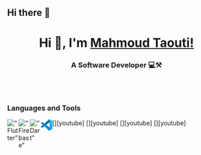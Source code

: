 ## Hi there 👋

<!--
**mahmoudtaouti/mahmoudtaouti** is a ✨ _special_ ✨ repository because its `README.md` (this file) appears on your GitHub profile.

Here are some ideas to get you started:

- 🔭 I’m currently working on ...
- 🌱 I’m currently learning ...
- 👯 I’m looking to collaborate on ...
- 🤔 I’m looking for help with ...
- 💬 Ask me about ...
- 📫 How to reach me: ...
- 😄 Pronouns: ...
- ⚡ Fun fact: ...
-->

<h1 align="center"> Hi 👋, I'm <a href="https://www.youtube.com/JohannesMilke?sub_confirmation=1">Mahmoud Taouti!</a></h1>
<h3 align="center">A Software Developer 💻⚒️</h3>






<!--[<img align="left" alt="Mahmoud Taouti | Instagram" width="28px" src="" />][instagram]
[<img align="left" alt="Mahmoud Taouti | Facebook" width="28px" src="" />][facebook]
[<img align="left" alt="Mahmoud Taouti | Medium" width="28px" src="" />][medium] -->


<br />
<br />

### Languages and Tools
[<img align="left" alt=“Flutter” width="26px" src="https://www.vectorlogo.zone/logos/flutterio/flutterio-icon.svg" />][youtube]
[<img align="left" alt=“Firebase” width="26px" src="https://www.vectorlogo.zone/logos/firebase/firebase-icon.svg" />][youtube]
[<img align="left" alt=“Dart” width="26px" src="https://www.vectorlogo.zone/logos/dartlang/dartlang-icon.svg" />][youtube]
[<img align="left" alt=“Github” width="26px" src="https://raw.githubusercontent.com/github/explore/80688e429a7d4ef2fca1e82350fe8e3517d3494d/topics/visual-studio-code/visual-studio-code.png" />][youtube]


<br />
<br />


